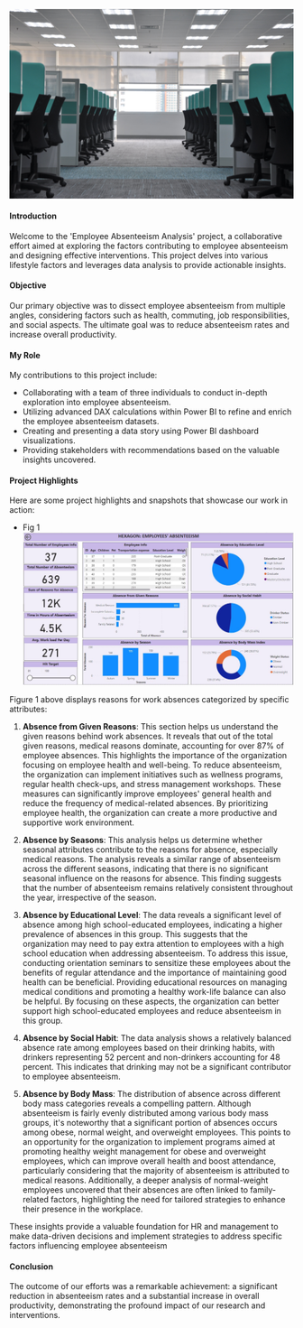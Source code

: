 ![Image 1](images/absenteeism.jpg)

#### Introduction

Welcome to the 'Employee Absenteeism Analysis' project, a collaborative effort aimed at exploring the factors contributing to employee absenteeism and designing effective interventions. This project delves into various lifestyle factors and leverages data analysis to provide actionable insights.

#### Objective

Our primary objective was to dissect employee absenteeism from multiple angles, considering factors such as health, commuting, job responsibilities, and social aspects. The ultimate goal was to reduce absenteeism rates and increase overall productivity.

#### My Role

My contributions to this project include:

- Collaborating with a team of three individuals to conduct in-depth exploration into employee absenteeism.
- Utilizing advanced DAX calculations within Power BI to refine and enrich the employee absenteeism datasets.
- Creating and presenting a data story using Power BI dashboard visualizations.
- Providing stakeholders with recommendations based on the valuable insights uncovered.

#### Project Highlights

Here are some project highlights and snapshots that showcase our work in action:

- Fig 1
   ![Image 1](images/absentee.jpg)

Figure 1 above displays reasons for work absences categorized by specific attributes:

1. **Absence from Given Reasons**: This section helps us understand the given reasons behind work absences. It reveals that out of the total given reasons, medical reasons dominate, accounting for over 87% of employee absences. This highlights the importance of the organization focusing on employee health and well-being. To reduce absenteeism, the organization can implement initiatives such as wellness programs, regular health check-ups, and stress management workshops. These measures can significantly improve employees' general health and reduce the frequency of medical-related absences. By prioritizing employee health, the organization can create a more productive and supportive work environment.

2. **Absence by Seasons**: This analysis helps us determine whether seasonal attributes contribute to the reasons for absence, especially medical reasons. The analysis reveals a similar range of absenteeism across the different seasons, indicating that there is no significant seasonal influence on the reasons for absence. This finding suggests that the number of absenteeism remains relatively consistent throughout the year, irrespective of the season.
   
3. **Absence by Educational Level**: The data reveals a significant level of absence among high school-educated employees, indicating a higher prevalence of absences in this group. This suggests that the organization may need to pay extra attention to employees with a high school education when addressing absenteeism. To address this issue, conducting orientation seminars to sensitize these employees about the benefits of regular attendance and the importance of maintaining good health can be beneficial. Providing educational resources on managing medical conditions and promoting a healthy work-life balance can also be helpful. By focusing on these aspects, the organization can better support high school-educated employees and reduce absenteeism in this group.
   
4. **Absence by Social Habit**: The data analysis shows a relatively balanced absence rate among employees based on their drinking habits, with drinkers representing 52 percent and non-drinkers accounting for 48 percent. This indicates that drinking may not be a significant contributor to employee absenteeism.

5. **Absence by Body Mass**: The distribution of absence across different body mass categories reveals a compelling pattern. Although absenteeism is fairly evenly distributed among various body mass groups, it's noteworthy that a significant portion of absences occurs among obese, normal weight, and overweight employees. This points to an opportunity for the organization to implement programs aimed at promoting healthy weight management for obese and overweight employees, which can improve overall health and boost attendance, particularly considering that the majority of absenteeism is attributed to medical reasons. Additionally, a deeper analysis of normal-weight employees uncovered that their absences are often linked to family-related factors, highlighting the need for tailored strategies to enhance their presence in the workplace.

These insights provide a valuable foundation for HR and management to make data-driven decisions and implement strategies to address specific factors influencing employee absenteeism

#### Conclusion

The outcome of our efforts was a remarkable achievement: a significant reduction in absenteeism rates and a substantial increase in overall productivity, demonstrating the profound impact of our research and interventions.

